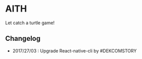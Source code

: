 # AITH

Let catch a turtle game!

## Changelog
- 2017/27/03 : Upgrade React-native-cli by #DEKCOMSTORY
